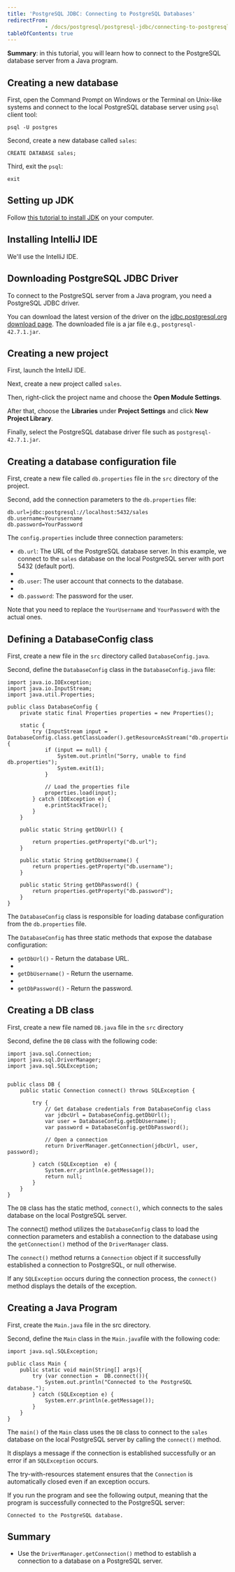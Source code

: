 ```yaml
---
title: 'PostgreSQL JDBC: Connecting to PostgreSQL Databases'
redirectFrom: 
            - /docs/postgresql/postgresql-jdbc/connecting-to-postgresql-database/
tableOfContents: true
---
```



**Summary**: in this tutorial, you will learn how to connect to the PostgreSQL database server from a Java program.

## Creating a new database

First, open the Command Prompt on Windows or the Terminal on Unix-like systems and connect to the local PostgreSQL database server using `psql` client tool:

```
psql -U postgres
```

Second, create a new database called `sales`:

```
CREATE DATABASE sales;
```

Third, exit the `psql`:

```
exit
```

## Setting up JDK

Follow [this tutorial to install JDK](https://www.javazerotomastery.com/java-tutorial/install-jdk/) on your computer.

## Installing IntelliJ IDE

We'll use the IntelliJ IDE.

## Downloading PostgreSQL JDBC Driver

To connect to the PostgreSQL server from a Java program, you need a PostgreSQL JDBC driver.

You can download the latest version of the driver on the [jdbc.postgresql.org download page](https://jdbc.postgresql.org/download/). The downloaded file is a jar file e.g., `postgresql-42.7.1.jar`.

## Creating a new project

First, launch the IntellJ IDE.

Next, create a new project called `sales`.

Then, right-click the project name and choose the **Open Module Settings**.

After that, choose the **Libraries** under **Project Settings** and click **New Project Library**.

Finally, select the PostgreSQL database driver file such as `postgresql-42.7.1.jar`.

## Creating a database configuration file

First, create a new file called `db.properties` file in the `src` directory of the project.

Second, add the connection parameters to the `db.properties` file:

```
db.url=jdbc:postgresql://localhost:5432/sales
db.username=Yourusername
db.password=YourPassword
```

The `config.properties` include three connection parameters:

- `db.url`: The URL of the PostgreSQL database server. In this example, we connect to the `sales` database on the local PostgreSQL server with port 5432 (default port).
-
- `db.user`: The user account that connects to the database.
-
- `db.password`: The password for the user.

Note that you need to replace the `YourUsername` and `YourPassword` with the actual ones.

## Defining a DatabaseConfig class

First, create a new file in the `src` directory called `DatabaseConfig.java`.

Second, define the `DatabaseConfig` class in the `DatabaseConfig.java` file:

```
import java.io.IOException;
import java.io.InputStream;
import java.util.Properties;

public class DatabaseConfig {
    private static final Properties properties = new Properties();

    static {
        try (InputStream input = DatabaseConfig.class.getClassLoader().getResourceAsStream("db.properties")) {
            if (input == null) {
                System.out.println("Sorry, unable to find db.properties");
                System.exit(1);
            }

            // Load the properties file
            properties.load(input);
        } catch (IOException e) {
            e.printStackTrace();
        }
    }

    public static String getDbUrl() {

        return properties.getProperty("db.url");
    }

    public static String getDbUsername() {
        return properties.getProperty("db.username");
    }

    public static String getDbPassword() {
        return properties.getProperty("db.password");
    }
}
```

The `DatabaseConfig` class is responsible for loading database configuration from the `db.properties` file.

The `DatabaseConfig` has three static methods that expose the database configuration:

- `getDbUrl()` - Return the database URL.
-
- `getDbUsername()` - Return the username.
-
- `getDbPassword()` - Return the password.

## Creating a DB class

First, create a new file named `DB.java` file in the `src` directory

Second, define the `DB` class with the following code:

```
import java.sql.Connection;
import java.sql.DriverManager;
import java.sql.SQLException;


public class DB {
    public static Connection connect() throws SQLException {

        try {
            // Get database credentials from DatabaseConfig class
            var jdbcUrl = DatabaseConfig.getDbUrl();
            var user = DatabaseConfig.getDbUsername();
            var password = DatabaseConfig.getDbPassword();

            // Open a connection
            return DriverManager.getConnection(jdbcUrl, user, password);

        } catch (SQLException  e) {
            System.err.println(e.getMessage());
            return null;
        }
    }
}
```

The `DB` class has the static method, `connect()`, which connects to the sales database on the local PostgreSQL server.

The connect() method utilizes the `DatabaseConfig` class to load the connection parameters and establish a connection to the database using the `getConnection()` method of the `DriverManager` class.

The `connect()` method returns a `Connection` object if it successfully established a connection to PostgreSQL, or null otherwise.

If any `SQLException` occurs during the connection process, the `connect()` method displays the details of the exception.

## Creating a Java Program

First, create the `Main.java` file in the src directory.

Second, define the `Main` class in the `Main.java`file with the following code:

```
import java.sql.SQLException;

public class Main {
    public static void main(String[] args){
        try (var connection =  DB.connect()){
            System.out.println("Connected to the PostgreSQL database.");
        } catch (SQLException e) {
            System.err.println(e.getMessage());
        }
    }
}
```

The `main()` of the `Main` class uses the `DB` class to connect to the `sales` database on the local PostgreSQL server by calling the `connect()` method.

It displays a message if the connection is established successfully or an error if an `SQLException` occurs.

The try-with-resources statement ensures that the `Connection` is automatically closed even if an exception occurs.

If you run the program and see the following output, meaning that the program is successfully connected to the PostgreSQL server:

```
Connected to the PostgreSQL database.
```

## Summary

- Use the `DriverManager.getConnection()` method to establish a connection to a database on a PostgreSQL server.
